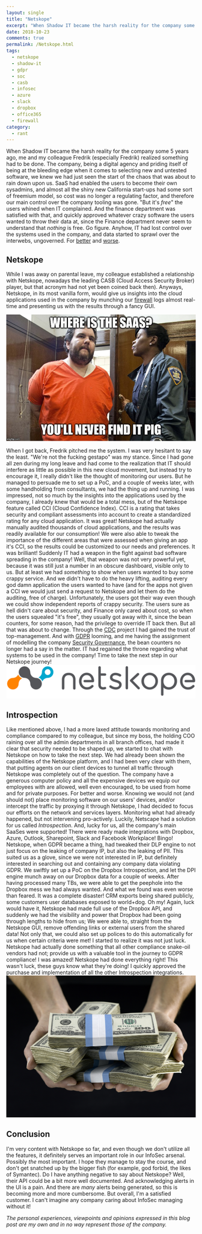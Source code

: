 ```yaml
---
layout: single
title: "Netskope"
excerpt: "When Shadow IT became the harsh reality for the company some 5 years ago, me and my colleague Fredrik (especially Fredrik) realized something had to be done. "
date: 2018-10-23
comments: true
permalink: /Netskope.html
tags:
  - netskope
  - shadow-it
  - gdpr
  - soc
  - casb
  - infosec
  - azure
  - slack
  - dropbox
  - office365
  - firewall
category:
  - rant
---
```

When Shadow IT became the harsh reality for the company some 5 years ago, me and my colleague Fredrik (especially Fredrik) realized something had to be done. The company, being a digital agency and priding itself of being at the bleeding edge when it comes to selecting new and untested software, we knew we had just seen the start of the chaos that was about to rain down upon us. SaaS had enabled the users to become their own sysadmins, and almost all the shiny new California start-ups had some sort of freemium model, so cost was no longer a regulating factor, and therefore our main control over the company tooling was gone.
"But it's *free*" the users whined when IT complained. And the finance department was satisfied with that, and quickly approved whatever crazy software the users wanted to throw their data at, since the Finance department never seem to understand that *nothing* is free. 
Go figure. 
Anyhow, IT had lost control over the systems used in the company, and data started to sprawl over the interwebs, ungoverned.
For [better](/Slack.html) and [worse](/Dropbox.html).

## Netskope
While I was away on parental leave, my colleague established a relationship with Netskope, nowadays the leading CASB (Cloud Access Security Broker) player, but that acronym had not yet been coined back then). Anyways, Netskope, in its most vanilla form, would give us insights into the cloud applications used in the company by munching our [firewall](/FortiGate.html) logs almost real-time and presenting us with the results through a fancy GUI. 

![saas police](/assets/images/saas-police.jpg)

When I got back, Fredrik pitched me the system. I was very hesitant to say the least. "We're not the fucking gestapo" was my stance. Since I had gone all zen during my long leave and had come to the realization that IT should interfere as little as possible in this new cloud movement, but instead try to encourage it, I really didn't like the thought of monitoring our users. But he managed to persuade me to set up a PoC, and a couple of weeks later, with some handholding from consultants, we had the thing up and running.
I was impressed, not so much by the insights into the applications used by the company, I already knew that would be a total mess, but of the Netskope feature called CCI (Cloud Confidence Index). CCI is a rating that takes security and compliant assessments into account to create a standardized rating for any cloud application. It was great! Netskope had actually manually audited thousands of cloud applications, and the results was readily available for our consumption! We were also able to tweak the importance of the different areas that were assessed when giving an app it's CCI, so the results could be customized to our needs and preferences. 
It was brilliant! Suddenly IT had a weapon in the fight against bad software spreading in the company!
Well, that weapon was not very powerful yet, because it was still just a number in an obscure dashboard, visible only to us. But at least we had *something* to show when users wanted to buy some crappy service. And we didn't have to do the heavy lifting, auditing every god damn application the users wanted to have (and for the apps not given a CCI we would just send a request to Netskope and let them do the auditing, free of charge).
Unfortunately, the users got their way even though we could show independent reports of crappy security. The users sure as hell didn't care about security, and Finance only cared about cost, so when the users squealed "it's free", they usually got away with it, since the bean counters, for some reason, had the privilege to override IT back then.
But all that was about to change.
Through the [CDC](/Consolidated-Data-Center.html) project I had gained the trust of top-management. And with [GDPR](/GDPR.html) looming, and me having the assignment of modelling the company [Security Governance](/Security-Governance.html), the bean counters no longer had a say in the matter.
IT had regained the throne regarding what systems to be used in the company!
Time to take the next step in our Netskope journey!
![netskope logo](/assets/images/netskope-logo.png)

## Introspection
Like mentioned above, I had a more laxed attitude towards monitoring and compliance compared to my colleague, but since my boss, the holding COO raining over all the admin departments in all branch offices, had made it clear that security needed to be shaped up, we started to chat with Netskope on how to take the next step. 
We had already been shown the capabilities of the Netskope platform, and I had been very clear with them, that putting agents on our client devices to tunnel all traffic through Netskope was completely out of the question. The company have a generous computer policy and all the expensive devices we equip our employees with are allowed, well even encouraged, to be used from home and for private purposes.
For better and worse.
Knowing we would not (and should not) place monitoring software on our users' devices, and/or intercept the traffic by proxying it through Netskope, I had decided to focus our efforts on the network and services layers. Monitoring what had already happened, but not intervening pro-actively. Luckily, Netscape had a solution for us called *Introspection*. And, lucky for us, all the company's main SaaSes were supported! There were ready made integrations with Dropbox, Azure, Outlook, Sharepoint, Slack and Facebook Workplace! 
Bingo!
Netskope, when GDPR became a thing, had tweaked their DLP engine to not just focus on the leaking of company IP, but also the leaking of PII. This suited us as a glove, since we were not interested in IP, but definitely interested in searching out and containing any company data violating GDPR.
We swiftly set up a PoC on the Dropbox Introspection, and let the DPI engine munch away on our Dropbox data for a couple of weeks. After having processed many TBs, we were able to get the peephole into the Dropbox mess we had always wanted. And what we found was even worse than feared. It was a complete disaster! CRM exports being shared publicly, some customers user databases exposed to world+dog. 
Oh my!
Again, luck would have it, Netskope had made full use of the Dropbox API, and suddenly we had the visibility and power that Dropbox had been going through lengths to hide from us; We were able to, straight from the Netskope GUI, remove offending links or external users from the shared data! Not only that, we could also set up polices to do this automatically for us when certain criteria were met!
I started to realize it was not just luck. Netskope had actually done something that all other compliance snake-oil vendors had not; provide us with a valuable tool in the journey to GDPR compliance!
I was amazed! Netskope had done everything right! This wasn't luck, these guys know what they're doing! I quickly approved the purchase and implementation of all the other Introspection integrations.
![give money](/assets/images/give-money.jpg)

## Conclusion
I'm very content with Netskope so far, and even though we don't utilize all the features, it definitely serves an important role in our InfoSec arsenal. Possibly *the* most important. I hope they manage to stay the course, and don't get snatched up by the bigger fish (for example, god forbid, the likes of Symantec). 
Do I have anything negative to say about Netskope? Well, their API could be a bit more well documented. And acknowledging alerts in the UI is a pain. And there are *many* alerts being generated, so this is becoming more and more cumbersome.
But overall, I'm a satisfied customer.
I can't imagine any company caring about InfoSec managing without it!


*The personal experiences, viewpoints and opinions expressed in this blog post are my own and in no way represent those of the company.*


